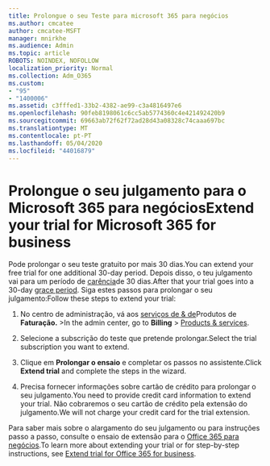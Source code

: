 ```yaml
---
title: Prolongue o seu Teste para microsoft 365 para negócios
ms.author: cmcatee
author: cmcatee-MSFT
manager: mnirkhe
ms.audience: Admin
ms.topic: article
ROBOTS: NOINDEX, NOFOLLOW
localization_priority: Normal
ms.collection: Adm_O365
ms.custom:
- "95"
- "1400006"
ms.assetid: c3fffed1-33b2-4382-ae99-c3a4816497e6
ms.openlocfilehash: 90feb8198061c6cc5ab5774360c4e421492420b9
ms.sourcegitcommit: 69663ab72f62f72ad28d43a08328c74caaa697bc
ms.translationtype: MT
ms.contentlocale: pt-PT
ms.lasthandoff: 05/04/2020
ms.locfileid: "44016879"
---
```

# <a name="extend-your-trial-for-microsoft-365-for-business"></a><span data-ttu-id="55b00-102">Prolongue o seu julgamento para o Microsoft 365 para negócios</span><span class="sxs-lookup"><span data-stu-id="55b00-102">Extend your trial for Microsoft 365 for business</span></span>

<span data-ttu-id="55b00-103">Pode prolongar o seu teste gratuito por mais 30 dias.</span><span class="sxs-lookup"><span data-stu-id="55b00-103">You can extend your free trial for one additional 30-day period.</span></span> <span data-ttu-id="55b00-104">Depois disso, o teu julgamento vai para um período de [carência](https://docs.microsoft.com/alchemyinsights/grace-period-for-microsoft-365-free-trial)de 30 dias.</span><span class="sxs-lookup"><span data-stu-id="55b00-104">After that your trial goes into a 30-day [grace period](https://docs.microsoft.com/alchemyinsights/grace-period-for-microsoft-365-free-trial).</span></span> <span data-ttu-id="55b00-105">Siga estes passos para prolongar o seu julgamento:</span><span class="sxs-lookup"><span data-stu-id="55b00-105">Follow these steps to extend your trial:</span></span>
  
1. <span data-ttu-id="55b00-106">No centro de administração, vá aos [serviços de & de](https://portal.office.com/adminportal/home#/subscriptions)Produtos de **Faturação.** \></span><span class="sxs-lookup"><span data-stu-id="55b00-106">In the admin center, go to **Billing** \> [Products & services](https://portal.office.com/adminportal/home#/subscriptions).</span></span>

2. <span data-ttu-id="55b00-107">Selecione a subscrição do teste que pretende prolongar.</span><span class="sxs-lookup"><span data-stu-id="55b00-107">Select the trial subscription you want to extend.</span></span>

3. <span data-ttu-id="55b00-108">Clique em **Prolongar o ensaio** e completar os passos no assistente.</span><span class="sxs-lookup"><span data-stu-id="55b00-108">Click **Extend trial** and complete the steps in the wizard.</span></span>

4. <span data-ttu-id="55b00-109">Precisa fornecer informações sobre cartão de crédito para prolongar o seu julgamento.</span><span class="sxs-lookup"><span data-stu-id="55b00-109">You need to provide credit card information to extend your trial.</span></span> <span data-ttu-id="55b00-110">Não cobraremos o seu cartão de crédito pela extensão do julgamento.</span><span class="sxs-lookup"><span data-stu-id="55b00-110">We will not charge your credit card for the trial extension.</span></span>

<span data-ttu-id="55b00-111">Para saber mais sobre o alargamento do seu julgamento ou para instruções passo a passo, consulte o ensaio de extensão para o [Office 365 para negócios](https://docs.microsoft.com/microsoft-365/commerce/extend-your-trial).</span><span class="sxs-lookup"><span data-stu-id="55b00-111">To learn more about extending your trial or for step-by-step instructions, see [Extend trial for Office 365 for business](https://docs.microsoft.com/microsoft-365/commerce/extend-your-trial).</span></span>
